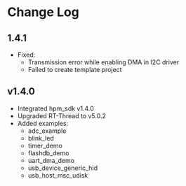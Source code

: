 # Change Log

## 1.4.1
- Fixed:
  - Transmission error while enabling DMA in I2C driver
  - Failed to create template project

## v1.4.0
- Integrated hpm_sdk v1.4.0
- Upgraded RT-Thread to v5.0.2
- Added examples:
  - adc_example
  - blink_led
  - timer_demo
  - flashdb_demo
  - uart_dma_demo
  - usb_device_generic_hid
  - usb_host_msc_udisk